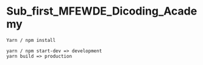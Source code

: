 # Sub_first_MFEWDE_Dicoding_Academy

```
Yarn / npm install

yarn / npm start-dev => development
yarn build => production
```
